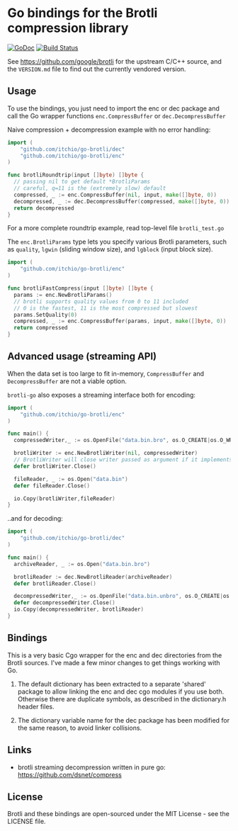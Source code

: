 # Go bindings for the Brotli compression library

[![GoDoc](https://godoc.org/github.com/itchio/go-brotli?status.svg)](https://godoc.org/github.com/itchio/go-brotli)
[![Build Status](https://travis-ci.org/kothar/brotli-go.svg)](https://travis-ci.org/kothar/brotli-go)

See <https://github.com/google/brotli> for the upstream C/C++ source, and
the `VERSION.md` file to find out the currently vendored version.

Usage
---

To use the bindings, you just need to import the enc or dec package and call the Go wrapper
functions `enc.CompressBuffer` or `dec.DecompressBuffer`

Naive compression + decompression example with no error handling:

```go
import (
	"github.com/itchio/go-brotli/dec"
	"github.com/itchio/go-brotli/enc"
)

func brotliRoundtrip(input []byte) []byte {
  // passing nil to get default *BrotliParams
  // careful, q=11 is the (extremely slow) default
  compressed, _ := enc.CompressBuffer(nil, input, make([]byte, 0))
  decompressed, _ := dec.DecompressBuffer(compressed, make([]byte, 0))
  return decompressed
}
```

For a more complete roundtrip example, read top-level file `brotli_test.go`

The `enc.BrotliParams` type lets you specify various Brotli parameters, such
as `quality`, `lgwin` (sliding window size), and `lgblock` (input block size).

```go
import (
	"github.com/itchio/go-brotli/enc"
)

func brotliFastCompress(input []byte) []byte {
  params := enc.NewBrotliParams()
  // brotli supports quality values from 0 to 11 included
  // 0 is the fastest, 11 is the most compressed but slowest
  params.SetQuality(0)
  compressed, _ := enc.CompressBuffer(params, input, make([]byte, 0))
  return compressed
}
```

Advanced usage (streaming API)
---

When the data set is too large to fit in-memory, `CompressBuffer` and
`DecompressBuffer` are not a viable option.

`brotli-go` also exposes a streaming interface both for encoding:

```go
import (
	"github.com/itchio/go-brotli/enc"
)

func main() {
  compressedWriter,_ := os.OpenFile("data.bin.bro", os.O_CREATE|os.O_WRONLY, 0644)

  brotliWriter := enc.NewBrotliWriter(nil, compressedWriter)
  // BrotliWriter will close writer passed as argument if it implements io.Closer
  defer brotliWriter.Close()

  fileReader, _ := os.Open("data.bin")
  defer fileReader.Close()

  io.Copy(brotliWriter,fileReader)
}
```

..and for decoding:

```go
import (
	"github.com/itchio/go-brotli/dec"
)

func main() {
  archiveReader, _ := os.Open("data.bin.bro")

  brotliReader := dec.NewBrotliReader(archiveReader)
  defer brotliReader.Close()

  decompressedWriter,_ := os.OpenFile("data.bin.unbro", os.O_CREATE|os.O_WRONLY, 0644)
  defer decompressedWriter.Close()
  io.Copy(decompressedWriter, brotliReader)
}
```

Bindings
---

This is a very basic Cgo wrapper for the enc and dec directories from the Brotli sources. I've made a few minor changes to get
things working with Go.

1. The default dictionary has been extracted to a separate 'shared' package to allow linking the enc and dec cgo modules if you use both. Otherwise there are duplicate symbols, as described in the dictionary.h header files.

2. The dictionary variable name for the dec package has been modified for the same reason, to avoid linker collisions.

Links
---

  * brotli streaming decompression written in pure go: <https://github.com/dsnet/compress>

License
---

Brotli and these bindings are open-sourced under the MIT License - see the LICENSE file.
